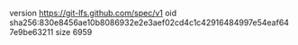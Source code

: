 version https://git-lfs.github.com/spec/v1
oid sha256:830e8456ae10b8086932e2e3aef02cd4c1c42916484997e54eaf647e9be63211
size 6959
